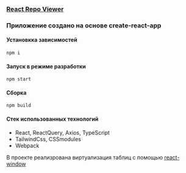 ### [React Repo Viewer](https://mikhail-pr.github.io/github-repo-viewer/)

### Приложение создано на основе create-react-app

#### Установкка зависимостей
```
npm i
```
#### Запуск в режиме разработки 
```
npm start
```
#### Сборка
```
npm build
```

#### Стек использованных технологий
- React, ReactQuery, Axios, TypeScript
- TailwindCss, СSSmodules
- Webpack

В проекте реализрована виртуализация таблиц с помощью [react-window](https://www.npmjs.com/package/react-window)
